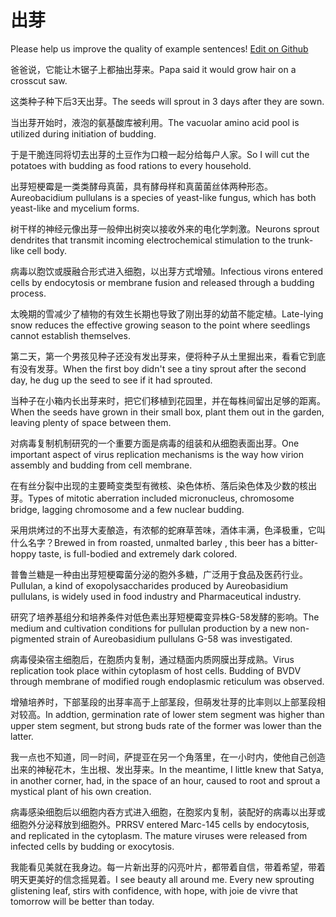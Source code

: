 # 出芽

Please help us improve the quality of example sentences! [Edit on Github](https://github.com/jiyushe/jiyu-example-sentence-source/blob/main/chinese/chuya.md)

<p><span class="chinese">爸爸说，它能让木锯子上都抽出芽来。</span><span class="english">Papa said it would grow hair on a crosscut saw.</span></p>

<p><span class="chinese">这类种子种下后3天出芽。</span><span class="english">The seeds will sprout in 3 days after they are sown.</span></p>

<p><span class="chinese">当出芽开始时，液泡的氨基酸库被利用。</span><span class="english">The vacuolar amino acid pool is utilized during initiation of budding.</span></p>

<p><span class="chinese">于是干脆连同将切去出芽的土豆作为口粮一起分给每户人家。</span><span class="english">So I will cut the potatoes with budding as food rations to every household.</span></p>

<p><span class="chinese">出芽短梗霉是一类类酵母真菌，具有酵母样和真菌菌丝体两种形态。</span><span class="english">Aureobacidium pullulans is a species of yeast-like fungus, which has both yeast-like and mycelium forms.</span></p>

<p><span class="chinese">树干样的神经元像出芽一般伸出树突以接收外来的电化学刺激。</span><span class="english">Neurons sprout dendrites that transmit incoming electrochemical stimulation to the trunk-like cell body.</span></p>

<p><span class="chinese">病毒以胞饮或膜融合形式进入细胞，以出芽方式增殖。</span><span class="english">Infectious virons entered cells by endocytosis or membrane fusion and released through a budding process.</span></p>

<p><span class="chinese">太晚期的雪减少了植物的有效生长期也导致了刚出芽的幼苗不能定植。</span><span class="english">Late-lying snow reduces the effective growing season to the point where seedlings cannot establish themselves.</span></p>

<p><span class="chinese">第二天，第一个男孩见种子还没有发出芽来，便将种子从土里掘出来，看看它到底有没有发芽。</span><span class="english">When the first boy didn't see a tiny sprout after the second day, he dug up the seed to see if it had sprouted.</span></p>

<p><span class="chinese">当种子在小箱内长出芽来时，把它们移植到花园里，并在每株间留出足够的距离。</span><span class="english">When the seeds have grown in their small box, plant them out in the garden, leaving plenty of space between them.</span></p>

<p><span class="chinese">对病毒复制机制研究的一个重要方面是病毒的组装和从细胞表面出芽。</span><span class="english">One important aspect of virus replication mechanisms is the way how virion assembly and budding from cell membrane.</span></p>

<p><span class="chinese">在有丝分裂中出现的主要畸变类型有微核、染色体桥、落后染色体及少数的核出芽。</span><span class="english">Types of mitotic aberration included micronucleus, chromosome bridge, lagging chromosome and a few nuclear budding.</span></p>

<p><span class="chinese">采用烘烤过的不出芽大麦酿造，有浓郁的蛇麻草苦味，酒体丰满，色泽极重，它叫什么名字？</span><span class="english">Brewed in from roasted, unmalted barley , this beer has a bitter-hoppy taste, is full-bodied and extremely dark colored.</span></p>

<p><span class="chinese">普鲁兰糖是一种由出芽短梗霉菌分泌的胞外多糖，广泛用于食品及医药行业。</span><span class="english">Pullulan, a kind of exopolysaccharides produced by Aureobasidium pullulans, is widely used in food industry and Pharmaceutical industry.</span></p>

<p><span class="chinese">研究了培养基组分和培养条件对低色素出芽短梗霉变异株G-58发酵的影响。</span><span class="english">The medium and cultivation conditions for pullulan production by a new non-pigmented strain of Aureobasidium pullulans G-58 was investigated.</span></p>

<p><span class="chinese">病毒侵染宿主细胞后，在胞质内复制，通过糙面内质网膜出芽成熟。</span><span class="english">Virus replication took place within cytoplasm of host cells. Budding of BVDV through membrane of modified rough endoplasmic reticulum was observed.</span></p>

<p><span class="chinese">增殖培养时，下部茎段的出芽率高于上部茎段，但萌发壮芽的比率则以上部茎段相对较高。</span><span class="english">In addtion, germination rate of lower stem segment was higher than upper stem segment, but strong buds rate of the former was lower than the latter.</span></p>

<p><span class="chinese">我一点也不知道，同一时间，萨提亚在另一个角落里，在一小时内，使他自己创造出来的神秘花木，生出根、发出芽来。</span><span class="english">In the meantime, I little knew that Satya, in another corner, had, in the space of an hour, caused to root and sprout a mystical plant of his own creation.</span></p>

<p><span class="chinese">病毒感染细胞后以细胞内吞方式进入细胞，在胞浆内复制，装配好的病毒以出芽或细胞外分泌释放到细胞外。</span><span class="english">PRRSV entered Marc-145 cells by endocytosis, and replicated in the cytoplasm. The mature viruses were released from infected cells by budding or exocytosis.</span></p>

<p><span class="chinese">我能看见美就在我身边。每一片新出芽的闪亮叶片，都带着自信，带着希望，带着明天更美好的信念摇晃着。</span><span class="english">I see beauty all around me. Every new sprouting glistening leaf, stirs with confidence, with hope, with joie de vivre that tomorrow will be better than today.</span></p>

